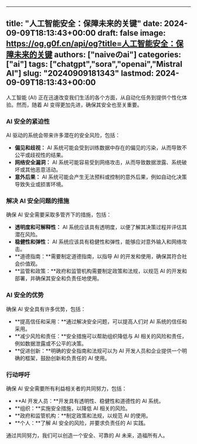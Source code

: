 
---
title: "人工智能安全：保障未来的关键"
date: 2024-09-09T18:13:43+00:00
draft: false
image: https://og.g0f.cn/api/og?title=人工智能安全：保障未来的关键
authors: ["naiveのai"]
categories: ["ai"]
tags: ["chatgpt","sora","openai","Mistral AI"]
slug: "20240909181343"
lastmod: 2024-09-09T18:13:43+00:00
---
人工智能 (AI) 正在迅速改变我们生活的各个方面，从自动化任务到提供个性化体验。然而，随着 AI 变得更加先进，确保其安全也至关重要。

### AI 安全的紧迫性

AI 驱动的系统会带来许多潜在的安全风险，包括：

* **偏见和歧视：** AI 系统可能会受到训练数据中存在的偏见的污染，从而导致不公平或歧视性的结果。
* **网络安全漏洞：** AI 系统可能容易受到网络攻击，从而导致数据泄露、系统破坏或其他恶意活动。
* **意外后果：** AI 系统可能会产生无法预料或控制的意外后果，例如自动化决策导致失业或损害环境。

### 解决 AI 安全问题的措施

确保 AI 安全需要采取多管齐下的措施，包括：

* **透明度和可解释性：** AI 系统应该具有透明度，以便了解其决策过程并评估其潜在风险。
* **稳健性和弹性：** AI 系统应该具有稳健性和弹性，能够应对意外输入和网络攻击。
* **道德指南：**需要制定道德指南，以指导 AI 的开发和使用，确保其符合社会价值观。
* **监管和政策：**政府和监管机构需要制定政策和法规，以规范 AI 的开发和部署，并确保其安全和负责任地使用。

### AI 安全的优势

确保 AI 安全具有许多优势，包括：

* **提高信任和采用：**通过解决安全问题，可以提高人们对 AI 系统的信任和采用。
* **减少风险和责任：**安全措施可以帮助组织降低与 AI 相关的风险和责任，例如数据泄露或不公平的决策。
* **促进创新：**明确的安全指南和法规可以为 AI 开发人员和企业提供一个明确的框架，鼓励创新和负责任的 AI 使用。

### 行动呼吁

确保 AI 安全需要所有利益相关者的共同努力，包括：

* **AI 开发人员：**开发具有透明性、稳健性和道德性的 AI 系统。
* **组织：**实施安全措施，以降低 AI 相关的风险。
* **政府和监管机构：**制定政策和法规，以规范 AI 的使用。
* **个人：**了解 AI 安全的风险，并要求负责任的 AI 实践。

通过共同努力，我们可以创造一个安全、可靠的 AI 未来，造福所有人。